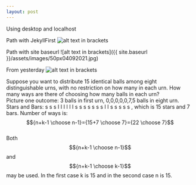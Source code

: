 ```yaml
---
layout: post
---
```


Using desktop and localhost

Path with JekyllFirst
![alt text in brackets](/JekyllFirst/assets/images/50px04092021.jpg)  


Path with site baseurl
![alt text in brackets]({{ site.baseurl }}/assets/images/50px04092021.jpg)

 
From yesterday
![alt text in brackets](/JekyllFirst/assets/images/IMGabout50by40px03092021.jpg)  

Suppose you want to distribute 15 identical balls among eight distinguishable urns, with no restriction on how many in each urn. How many ways are there of choosing how many balls in each urn?  
Picture one outcome: 3 balls in first urn, 0,0,0,0,0,7,5 balls in eight urn.  
Stars and Bars: s s s I I I I I I s s s s s s s I I s s s s s , which is 15 stars and 7 bars.
Number of ways is: $${n+k-1 \choose n-1}={15+7 \choose 7}={22 \choose 7}$$  
Both $${n+k-1 \choose n-1}$$ and $${n+k-1 \choose k-1}$$ may be used. In the first case k is 15 and in the second case n is 15.  